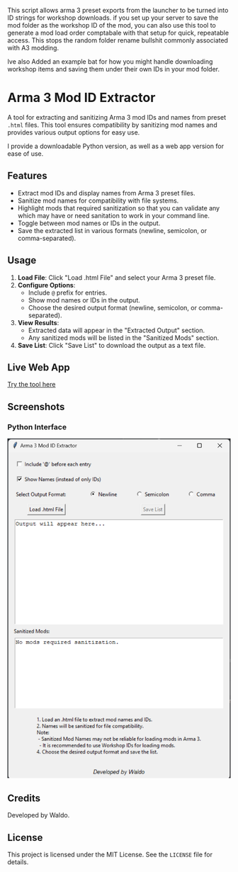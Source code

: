 This script allows arma 3 preset exports from the launcher to be turned into ID strings for workshop downloads. if you set up your server to save the mod folder as the workshop ID of the mod, you can also use this tool to generate a mod load order comptabale with that setup for quick, repeatable access. This stops the random folder rename bullshit commonly associated with A3 modding.

Ive also Added an example bat for how you might handle downloading workshop items and saving them under their own IDs in your mod folder.

# Arma 3 Mod ID Extractor

A tool for extracting and sanitizing Arma 3 mod IDs and names from preset `.html` files. This tool ensures compatibility by sanitizing mod names and provides various output options for easy use. 

I provide a downloadable Python version, as well as a web app version for ease of use.

## Features
- Extract mod IDs and display names from Arma 3 preset files.
- Sanitize mod names for compatibility with file systems.
- Highlight mods that required sanitization so that you can validate any which may have or need sanitation to work in your command line.
- Toggle between mod names or IDs in the output.
- Save the extracted list in various formats (newline, semicolon, or comma-separated).

## Usage
1. **Load File**: Click "Load .html File" and select your Arma 3 preset file.
2. **Configure Options**:
   - Include `@` prefix for entries.
   - Show mod names or IDs in the output.
   - Choose the desired output format (newline, semicolon, or comma-separated).
3. **View Results**:
   - Extracted data will appear in the "Extracted Output" section.
   - Any sanitized mods will be listed in the "Sanitized Mods" section.
4. **Save List**: Click "Save List" to download the output as a text file.

## Live Web App
[Try the tool here](https://adamwaldie.github.io/Arma3ModstingGenerator/Index)

## Screenshots
### Python Interface
![Main Interface](https://raw.githubusercontent.com/AdamWaldie/Arma3ModstingGenerator/refs/heads/main/coverimage.png)

## Credits
Developed by Waldo.

## License
This project is licensed under the MIT License. See the `LICENSE` file for details.
